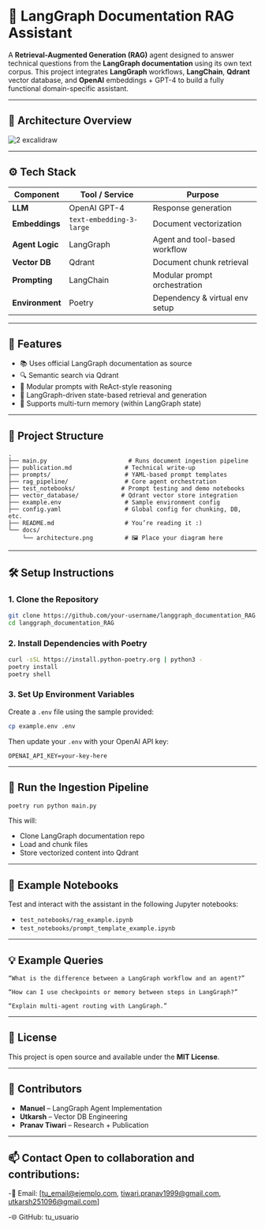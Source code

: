 
# 🤖 LangGraph Documentation RAG Assistant

A **Retrieval-Augmented Generation (RAG)** agent designed to answer technical questions from the **LangGraph documentation** using its own text corpus. This project integrates **LangGraph** workflows, **LangChain**, **Qdrant** vector database, and **OpenAI** embeddings + GPT-4 to build a fully functional domain-specific assistant.

---


## 🧠 Architecture Overview


![2 excalidraw](https://github.com/user-attachments/assets/cc77e7f4-151b-4265-8ef1-e10e19db8359)


---

## ⚙️ Tech Stack

| Component        | Tool / Service              | Purpose                           |
|------------------|-----------------------------|-----------------------------------|
| **LLM**          | OpenAI GPT-4                | Response generation               |
| **Embeddings**   | `text-embedding-3-large`    | Document vectorization            |
| **Agent Logic**  | LangGraph                   | Agent and tool-based workflow     |
| **Vector DB**    | Qdrant                      | Document chunk retrieval          |
| **Prompting**    | LangChain                   | Modular prompt orchestration      |
| **Environment**  | Poetry                      | Dependency & virtual env setup    |

---

## 🚀 Features

- 📚 Uses official LangGraph documentation as source
- 🔍 Semantic search via Qdrant
- 🧠 Modular prompts with ReAct-style reasoning
- 🔄 LangGraph-driven state-based retrieval and generation
- 💬 Supports multi-turn memory (within LangGraph state)

---

## 📂 Project Structure

```
.
├── main.py                       # Runs document ingestion pipeline
├── publication.md               # Technical write-up
├── prompts/                     # YAML-based prompt templates
├── rag_pipeline/                # Core agent orchestration
├── test_notebooks/             # Prompt testing and demo notebooks
├── vector_database/            # Qdrant vector store integration
├── example.env                  # Sample environment config
├── config.yaml                  # Global config for chunking, DB, etc.
├── README.md                    # You’re reading it :)
└── docs/
    └── architecture.png         # 🖼️ Place your diagram here
```

---

## 🛠️ Setup Instructions

### 1. Clone the Repository

```bash
git clone https://github.com/your-username/langgraph_documentation_RAG
cd langgraph_documentation_RAG
```

### 2. Install Dependencies with Poetry

```bash
curl -sSL https://install.python-poetry.org | python3 -
poetry install
poetry shell
```

### 3. Set Up Environment Variables

Create a `.env` file using the sample provided:

```bash
cp example.env .env
```

Then update your `.env` with your OpenAI API key:

```
OPENAI_API_KEY=your-key-here
```

---

## 🧪 Run the Ingestion Pipeline

```bash
poetry run python main.py
```

This will:
- Clone LangGraph documentation repo
- Load and chunk files
- Store vectorized content into Qdrant

---

## 📓 Example Notebooks

Test and interact with the assistant in the following Jupyter notebooks:

- `test_notebooks/rag_example.ipynb`
- `test_notebooks/prompt_template_example.ipynb`

---

## 💡 Example Queries

```text
“What is the difference between a LangGraph workflow and an agent?”

“How can I use checkpoints or memory between steps in LangGraph?”

“Explain multi-agent routing with LangGraph.”
```

---

## 🔖 License

This project is open source and available under the **MIT License**.

---

## 👥 Contributors

- **Manuel** – LangGraph Agent Implementation 
- **Utkarsh** – Vector DB Engineering
- **Pranav Tiwari** – Research + Publication 

---

## 📫 Contact Open to collaboration and contributions: 

-📧 Email: [tu_email@ejemplo.com, tiwari.pranav1999@gmail.com, utkarsh251096@gmail.com] 

-🌐 GitHub: tu_usuario
